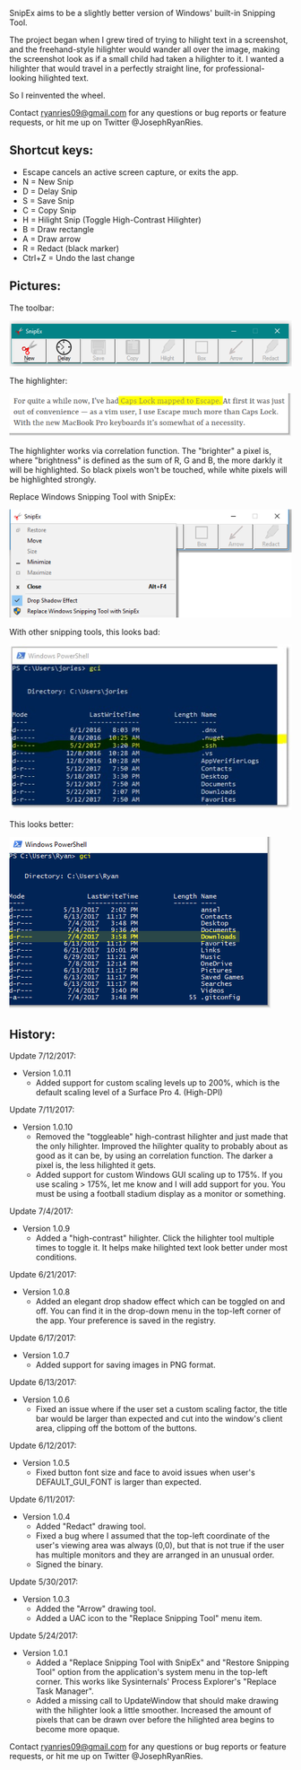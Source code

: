SnipEx aims to be a slightly better version of Windows' built-in Snipping Tool.

The project began when I grew tired of trying to hilight text in a screenshot, and the freehand-style hilighter would wander all over the image, making the screenshot look as if a small child had taken a hilighter to it. 
I wanted a hilighter that would travel in a perfectly straight line, for professional-looking hilighted text.

So I reinvented the wheel.

Contact ryanries09@gmail.com for any questions or bug reports or feature requests, or hit me up on Twitter @JosephRyanRies.


Shortcut keys:
-------------
 - Escape cancels an active screen capture, or exits the app.
 - N = New Snip
 - D = Delay Snip
 - S = Save Snip
 - C = Copy Snip
 - H = Hilight Snip (Toggle High-Contrast Hilighter)
 - B = Draw rectangle
 - A = Draw arrow
 - R = Redact (black marker)
 - Ctrl+Z = Undo the last change

 
Pictures:
------------- 

The toolbar:

![SnipEx 1](./pictures/snipex1.png) 

The highlighter:

![SnipEx 2](./pictures/snipex2.png)

The highlighter works via correlation function. The "brighter" a pixel is, where "brightness" is defined as the sum of R, G and B, the more darkly it will be highlighted. So black pixels won't be touched, while white pixels will be highlighted strongly.

Replace Windows Snipping Tool with SnipEx:

![SnipEx 3](./pictures/replace.png)

With other snipping tools, this looks bad:

![Ugly](./pictures/ugly.png)

This looks better:

![Better](./pictures/better.png)




History:
-------


Update 7/12/2017:
- Version 1.0.11
  - Added support for custom scaling levels up to 200%, which is the default scaling level of a Surface Pro 4. (High-DPI)
  

Update 7/11/2017:
- Version 1.0.10
  - Removed the "toggleable" high-contrast hilighter and just made that the only hilighter. Improved the hilighter quality to probably about as good as it can be, by using an correlation function. The darker a pixel is, the less hilighted it gets.
  - Added support for custom Windows GUI scaling up to 175%. If you use scaling > 175%, let me know and I will add support for you. You must be using a football stadium display as a monitor or something.


Update 7/4/2017:
- Version 1.0.9
  - Added a "high-contrast" hilighter. Click the hilighter tool multiple times to toggle it. It helps make hilighted text look better under most conditions.

  
Update 6/21/2017:
- Version 1.0.8
  - Added an elegant drop shadow effect which can be toggled on and off. You can find it in the drop-down menu in the top-left corner of the app. Your preference is saved in the registry.

  
Update 6/17/2017:
- Version 1.0.7
  - Added support for saving images in PNG format.

  
Update 6/13/2017:
- Version 1.0.6
  - Fixed an issue where if the user set a custom scaling factor, the title bar would be larger than expected and cut into the window's client area, clipping off the bottom of the buttons.

  
Update 6/12/2017:
- Version 1.0.5
  - Fixed button font size and face to avoid issues when user's DEFAULT_GUI_FONT is larger than expected.
  
  
Update 6/11/2017:
- Version 1.0.4
  - Added "Redact" drawing tool.
  - Fixed a bug where I assumed that the top-left coordinate of the user's viewing area was always (0,0), but that is not true if the user has multiple monitors and they are arranged in an unusual order.
  - Signed the binary.


Update 5/30/2017:
- Version 1.0.3
  - Added the "Arrow" drawing tool.
  - Added a UAC icon to the "Replace Snipping Tool" menu item.

  
Update 5/24/2017:
- Version 1.0.1
  - Added a "Replace Snipping Tool with SnipEx" and "Restore Snipping Tool" option from the application's system menu in the top-left corner. This works like Sysinternals' Process Explorer's "Replace Task Manager".
  - Added a missing call to UpdateWindow that should make drawing with the hilighter look a little smoother. Increased the amount of pixels that can be drawn over before the hilighted area begins to become more opaque.
 
 
Contact ryanries09@gmail.com for any questions or bug reports or feature requests, or hit me up on Twitter @JosephRyanRies.